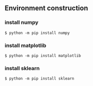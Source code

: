 ## Environment construction
### install numpy
`$ python -m pip install numpy`
### install matplotlib
`$ python -m pip install matplotlib`
### install sklearn
`$ python -m pip install sklearn`